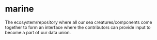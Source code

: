 # marine
The ecosystem/repository where all our sea creatures/components come together to form an interface where the contributors can provide input to become a part of our data union.
